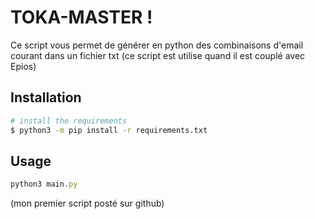 
# TOKA-MASTER !

Ce script vous permet de générer en python des combinaisons d'email courant dans un fichier txt (ce script est utilise quand il est couplé avec Epios)


## Installation



```bash
# install the requirements
$ python3 -m pip install -r requirements.txt
```
    
## Usage
```javascript
python3 main.py
```
(mon premier script posté sur github)

